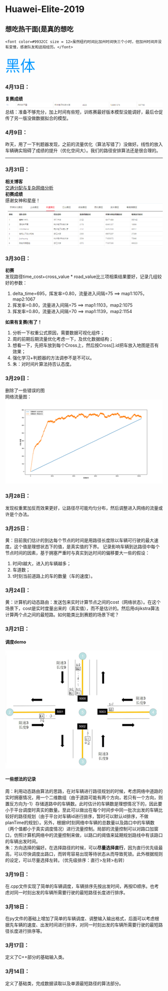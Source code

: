 # Huawei-Elite-2019
## 想吃热干面(是真的想吃  
```
<font color=#9932CC size = 12>虽然纽约时间比加州时间快三个小时，但加州时间并没有变慢，感谢队友和这段经历。</font>
```
<font color=#0099ff size=12 face="黑体">黑体</font>  

### 4月13日：  
**复赛成绩**  
![复赛成绩](https://github.com/tools-only/Huawei-Elite-2019/blob/master/%E5%A4%8D%E8%B5%9B/%E5%A4%8D%E8%B5%9B%E6%88%90%E7%BB%A9.png?raw=true)  
总结：准备不够充分，加上时间有些短，训练赛最好版本模型没能调好，最后仓促传了另一版没做数据拟合的模型。
### 4月9日：  
昨天，用了一下判题器发现，之前的流量优化（算法写错了）没做好。线性的放入车辆确实阻碍了成绩的提升（优化空间大）。我们的路径安排算法还是很合理的。

---

### 3月31日：  
**相关博客**  
[交通分配与复杂网络分析](https://blog.csdn.net/LZX19901012)  
**初赛成绩**  
感谢女神和星座！  
![初赛成绩](https://github.com/tools-only/Huawei-Elite-2019/blob/master/%E5%88%9D%E8%B5%9B/%E5%88%9D%E8%B5%9B%E6%88%90%E7%BB%A9.png?raw=true)  

### 3月30日：  
**初赛**  
发现路径time_cost+cross_value \* road_value比三项相乘结果要好，记录几组较好的参数：  
1. delta_time=695，挥发率=0.80，流量进入间隔=75 ==> map1:1075，map2:1067  
2. 挥发率=0.80，流量进入间隔=75 ==> map1:1103，map2:1075  
3. 挥发率=0.80，流量进入间隔=70 ==> map1:1139，map2:1154   

**如果有复赛(有了！**  
1. 分析一下权重公式原因，需要数据可视化组件；  
2. 周的前期后期流量优化考虑一下，及优化数据结构；  
3. 想看一下，先把车放到每个Cross上，然后按Cross[].id把车放入地图是否有效果；  
4. 强化学习+判题器的方法调参不是不可以。  
5. 朱：对时间片算法持否认态度。  
### 3月29日：
删除了一些错误的图  
网络流量图：  
![网络流量图](https://github.com/tools-only/Huawei-Elite-2019/blob/master/%E5%88%9D%E8%B5%9B/%E6%B5%81%E9%87%8F%E7%BB%9F%E8%AE%A1%E5%88%86%E6%9E%90/%E7%BD%91%E7%BB%9C%E6%B5%81%E9%87%8F%E5%9B%BE.png?raw=true)

### 3月28日：  
发现权重累加反而效果更好，让路径尽可能均匀分布，然后调整进入网络的流量或许是个办法。  
### 3月25日：
黄：目前我们估计的到达每个节点的时间是用路径长度除以车辆可行驶的最大速度。这个值是理想状态下的值，是真实值的下界。
记录影响车辆到达路径中每个节点时间的因素，基于拥塞严重时与真实到达时间的偏移要大一些的假设：  
1) 时间t越大，进入的车辆越多；  
2) 车道数；  
3) t时刻当前道路上的车的数量（车的速度）。
### 3月24日：  
黄：计算机的动态路由：发送包来实时计算节点之间的cost（网络状态）。在这个场景下，cost是实时度量出来的（真实值），而不是估计的。然后用dijikstra算法计算两个点之间的最短路。如何能类比到赛题的场景下呢？  
### 3月21日： 
#### 调度demo  
![路口调度实例图示(对应DGraph.py)](https://github.com/tools-only/Huawei-Elite-2019/blob/master/%E5%88%A4%E9%A2%98%E5%99%A8/%E8%B7%AF%E5%8F%A3%E8%B0%83%E5%BA%A6%E5%AE%9E%E4%BE%8B%E5%9B%BE.png?raw=true)  
#### 一些想法的记录    
周：利用动态路由算法的思路，在对车辆进行路径规划的时候，考虑网络中道路的实时拥塞情况，用一个二维数组（由于道路可能有两个方向，若只有一个方向，则置反方向为-1）存储道路中的车辆数。此时估计的车辆数是理想情况下的，因此要小于平台调度时真实的数量。至此可以做出在每个时间步中同一批次出发的车辆比较好的路径规划（由于平台对车辆id进行排序，暂时可以默认id排序，不做planTime的规划）。另外，根据t时刻网络中车辆的总数量以及路口中的车辆数（两个值都小于真实调度情况）进行流量控制。局部的流量控制可以对路口加窗口，仿照计算机网络中的流量控制来做，以路口的阈值来延期规划路线中有该路口的车辆出发时间。   
朱：方向选择的偏好。在选择路径的时候，可以**尽量选择直行**，因为直行优先级最高，可以尽快调度出路口，而转弯容易出现等待状态从而导致死锁。此外根据规则的设定，可以尽量选择左转。（优先级排序：直行>左转>右转）  
### 3月19日：  
在.cpp文件实现了简单的车辆调度，车辆排序先按出发时间，再按ID顺序。也考虑对同一时刻出发的车辆所需要行驶的最短路径长度进行排序。  
### 3月18日：  
在py文件的基础上增加了简单的车辆调度、调整输入输出格式，后面可以考虑根据先车辆的速度、出发时间进行排序，对同一时刻出发的车辆所需要行驶的最短路径长度进行排序等。  
### 3月17日：  
定义了C++部分的基础输入类。
### 3月14日：  
定义了基础类，完成数据读取以及单源最短路径的算法部分。 
